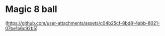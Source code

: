 # Magic 8 ball
(https://github.com/user-attachments/assets/c04b25cf-8bd8-4abb-8021-07be1b6c92b5)




